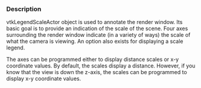 ### Description

vtkLegendScaleActor object is used to annotate the render window. Its basic goal is to provide an indication of the scale of the scene. Four axes surrounding the render window indicate (in a variety of ways) the scale of what the camera is viewing. An option also exists for displaying a scale legend.

The axes can be programmed either to display distance scales or x-y coordinate values. By default, the scales display a distance. However, if you know that the view is down the z-axis, the scales can be programmed to display x-y coordinate values.
